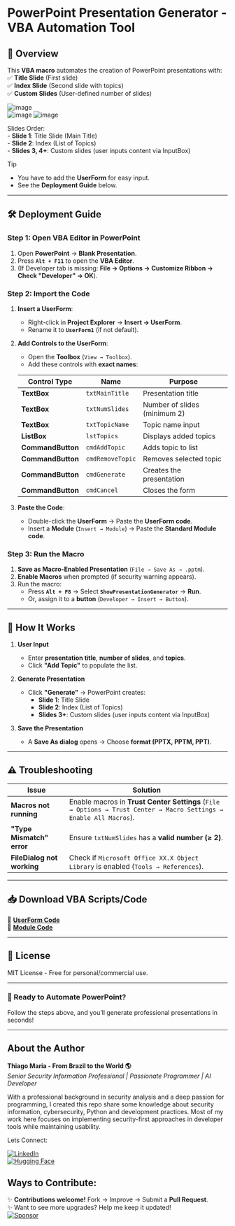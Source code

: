 # **PowerPoint Presentation Generator - VBA Automation Tool**  

## **📌 Overview**  
This **VBA macro** automates the creation of PowerPoint presentations with:  
✅ **Title Slide** (First slide)  
✅ **Index Slide** (Second slide with topics)  
✅ **Custom Slides** (User-defined number of slides)  

![image](https://github.com/user-attachments/assets/ea01ed0a-1e6e-45c7-87ce-753320fad450)  
![image](https://github.com/user-attachments/assets/6a520152-0fa2-47fe-a783-6b9d8c5ddfaf)
![image](https://github.com/user-attachments/assets/afd16c5d-1d48-48a0-bcc3-4073bbc5922a)  

Slides Order:  
     - **Slide 1**: Title Slide (Main Title)   
     - **Slide 2**: Index (List of Topics)   
     - **Slides 3, 4+**: Custom slides (user inputs content via InputBox)    

>[!Tip]
> - You have to add the **UserForm** for easy input.     
> - See the **Deployment Guide** below.  

---

## **🛠️ Deployment Guide**  

### **Step 1: Open VBA Editor in PowerPoint**  
1. Open **PowerPoint** → **Blank Presentation**.  
2. Press **`Alt + F11`** to open the **VBA Editor**.  
3. (If Developer tab is missing: **File → Options → Customize Ribbon → Check "Developer" → OK**).  

### **Step 2: Import the Code**  
1. **Insert a UserForm**:  
   - Right-click in **Project Explorer** → **Insert → UserForm**.  
   - Rename it to **`UserForm1`** (if not default).  

2. **Add Controls to the UserForm**:  
   - Open the **Toolbox** (`View → Toolbox`).  
   - Add these controls with **exact names**:  

   | Control Type | Name | Purpose |
   |-------------|------|---------|
   | **TextBox** | `txtMainTitle` | Presentation title |
   | **TextBox** | `txtNumSlides` | Number of slides (minimum 2) |
   | **TextBox** | `txtTopicName` | Topic name input |
   | **ListBox** | `lstTopics` | Displays added topics |
   | **CommandButton** | `cmdAddTopic` | Adds topic to list |
   | **CommandButton** | `cmdRemoveTopic` | Removes selected topic |
   | **CommandButton** | `cmdGenerate` | Creates the presentation |
   | **CommandButton** | `cmdCancel` | Closes the form |

3. **Paste the Code**:  
   - Double-click the **UserForm** → Paste the **UserForm code**.  
   - Insert a **Module** (`Insert → Module`) → Paste the **Standard Module code**.  

### **Step 3: Run the Macro**  
1. **Save as Macro-Enabled Presentation** (`File → Save As → .pptm`).  
2. **Enable Macros** when prompted (if security warning appears).  
3. Run the macro:  
   - Press **`Alt + F8`** → Select **`ShowPresentationGenerator`** → **Run**.  
   - Or, assign it to a **button** (`Developer → Insert → Button`).  

---

## **🎯 How It Works**  
1. **User Input**  
   - Enter **presentation title**, **number of slides**, and **topics**.  
   - Click **"Add Topic"** to populate the list.  

2. **Generate Presentation**  
   - Click **"Generate"** → PowerPoint creates:  
     - **Slide 1**: Title Slide  
     - **Slide 2**: Index (List of Topics)  
     - **Slides 3+**: Custom slides (user inputs content via InputBox)  

3. **Save the Presentation**  
   - A **Save As dialog** opens → Choose **format (PPTX, PPTM, PPT)**.  

---

## **⚠️ Troubleshooting**  
| Issue | Solution |
|-------|----------|
| **Macros not running** | Enable macros in **Trust Center Settings** (`File → Options → Trust Center → Macro Settings → Enable All Macros`). |
| **"Type Mismatch" error** | Ensure `txtNumSlides` has a **valid number (≥ 2)**. |
| **FileDialog not working** | Check if `Microsoft Office XX.X Object Library` is enabled (`Tools → References`). |

---

## **📥 Download VBA Scripts/Code**  
🔗 **[UserForm Code](https://github.com/ThiagoMaria-SecurityIT/Microsoft_Office_Automation_VBA/tree/main/VBA/PowerPoint/UserForm-Code)**  
🔗 **[Module Code](https://github.com/ThiagoMaria-SecurityIT/Microsoft_Office_Automation_VBA/tree/main/VBA/PowerPoint/Module-Code)**  
 

---

## **📜 License**  
MIT License - Free for personal/commercial use.  

---

### **🚀 Ready to Automate PowerPoint?**  
Follow the steps above, and you’ll generate professional presentations in seconds!   

---  

## About the Author   

**Thiago Maria - From Brazil to the World 🌎**  
*Senior Security Information Professional | Passionate Programmer | AI Developer*

With a professional background in security analysis and a deep passion for programming, I created this repo share some knowledge about security information, cybersecurity, Python and development practices. Most of my work here focuses on implementing security-first approaches in developer tools while maintaining usability.

Lets Connect:

[![LinkedIn](https://img.shields.io/badge/LinkedIn-Connect-blue)](https://www.linkedin.com/in/thiago-cequeira-99202239/)  
[![Hugging Face](https://img.shields.io/badge/🤗Hugging_Face-AI_projects-yellow)](https://huggingface.co/ThiSecur)

## Ways to Contribute:   
✨ **Contributions welcome!** Fork → Improve → Submit a **Pull Request**.   
✨ Want to see more upgrades? Help me keep it updated!    
 [![Sponsor](https://img.shields.io/badge/Sponsor-%E2%9D%A4-red)](https://github.com/sponsors/ThiagoMaria-SecurityIT) 
